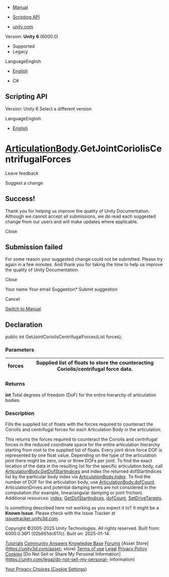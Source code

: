 [ ]()

  * [Manual](../Manual/index.html)
  * [Scripting API](../ScriptReference/index.html)

  * [unity.com](https://unity.com/)

Version: **Unity 6** (6000.0)

  * Supported
  * Legacy

LanguageEnglish

  * [English]()

  * C#

[ ](https://docs.unity3d.com)

## Scripting API

Version: Unity 6 Select a different version

LanguageEnglish

  * [English]()

#  [ArticulationBody](ArticulationBody.html).GetJointCoriolisCentrifugalForces

Leave feedback

Suggest a change

## Success!

Thank you for helping us improve the quality of Unity Documentation. Although
we cannot accept all submissions, we do read each suggested change from our
users and will make updates where applicable.

Close

## Submission failed

For some reason your suggested change could not be submitted. Please <a>try
again</a> in a few minutes. And thank you for taking the time to help us
improve the quality of Unity Documentation.

Close

Your name Your email Suggestion* Submit suggestion

Cancel

[Switch to Manual](../Manual/class-ArticulationBody.html "Go to
ArticulationBody Component in the Manual")

## Declaration

public int GetJointCoriolisCentrifugalForces(List<float> forces);

### Parameters

forces | Supplied list of floats to store the counteracting Coriolis/centrifugal force data.  
---|---  
  
### Returns

**int** Total degrees of freedom (DoF) for the entire hierarchy of
articulation bodies.

### Description

Fills the supplied list of floats with the forces required to counteract the
Coriolis and centrifugal forces for each Articulation Body in the
articulation.

This returns the forces required to counteract the Coriolis and centrifugal
forces in the reduced coordinate space for the entire articulation hierarchy
starting from root to the supplied list of floats. Every joint drive force DOF
is represented by one float value. Depending on the type of the articulation
joint there might be zero, one or three DOFs per joint. To find the exact
location of the data in the resulting list for the specific articulation body,
call
[ArticulationBody.GetDofStartIndices](ArticulationBody.GetDofStartIndices.html)
and index the returned dofStartIndices list by the particular body index via
[ArticulationBody.index](ArticulationBody-index.html). To find the number of
DOF for the articulation body, use
[ArticulationBody.dofCount](ArticulationBody-dofCount.html).  
ArticulationDrives and potential damping terms are not considered in the
computation (for example, linear/angular damping or joint friction).  
Additional resources: [index](ArticulationBody-index.html),
[GetDofStartIndices](ArticulationBody.GetDofStartIndices.html),
[dofCount](ArticulationBody-dofCount.html),
[SetDriveTargets](ArticulationBody.SetDriveTargets.html).

Is something described here not working as you expect it to? It might be a
**Known Issue**. Please check with the Issue Tracker at
[issuetracker.unity3d.com](https://issuetracker.unity3d.com).

Copyright ©2005-2025 Unity Technologies. All rights reserved. Built from:
6000.0.36f1 (02b661dc617c). Built on: 2025-01-14.

[Tutorials](https://unity3d.com/learn) [Community
Answers](https://answers.unity3d.com) [Knowledge
Base](https://support.unity3d.com/hc/en-us)
[Forums](https://forum.unity3d.com) [Asset Store](https://unity3d.com/asset-
store) [Terms of use](https://docs.unity3d.com/Manual/TermsOfUse.html)
[Legal](https://unity.com/legal) [Privacy
Policy](https://unity.com/legal/privacy-policy)
[Cookies](https://unity.com/legal/cookie-policy) [Do Not Sell or Share My
Personal Information](https://unity.com/legal/do-not-sell-my-personal-
information)

[Your Privacy Choices (Cookie Settings)](javascript:void\(0\);)

